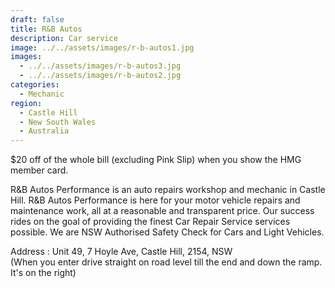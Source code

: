```yaml
---
draft: false
title: R&B Autos
description: Car service
image: ../../assets/images/r-b-autos1.jpg
images:
  - ../../assets/images/r-b-autos3.jpg
  - ../../assets/images/r-b-autos2.jpg
categories:
  - Mechanic
region:
  - Castle Hill
  - New South Wales
  - Australia
---
```

$20 off of the whole bill (excluding Pink Slip) when you show the HMG member card.

R&B Autos Performance is an auto repairs workshop and mechanic in Castle Hill. R&B Autos Performance is here for your motor vehicle repairs and maintenance work, all at a reasonable and transparent price. Our success rides on the goal of providing the finest Car Repair Service services possible. We are NSW Authorised Safety Check for Cars and Light Vehicles.

Address : Unit 49, 7 Hoyle Ave, Castle Hill, 2154, NSW\
(When you enter drive straight on road level till the end and down the ramp. It's on the right)

